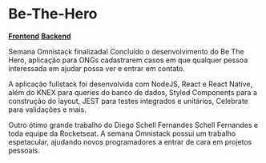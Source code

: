 # Be-The-Hero

**[Frontend](https://bethehero777.netlify.app/)**
**[Backend](https://be-the-hero777.herokuapp.com/)**

Semana Omnistack finalizada! Concluído o desenvolvimento do Be The Hero, aplicação para ONGs cadastrarem casos em que qualquer pessoa interessada em ajudar possa ver e entrar em contato.

A aplicação fullstack foi desenvolvida com NodeJS, React e React Native, além do KNEX para queries do banco de dados, Styled Components para a construção do layout, JEST para testes integrados e unitários, Celebrate para validações e mais. 

Outro ótimo grande trabalho do Diego Schell Fernandes Schell Fernandes e toda equipe da Rocketseat.
A semana Omnistack possui um trabalho espetacular, ajudando novos programadores a entrar de cara em projetos pessoais.
